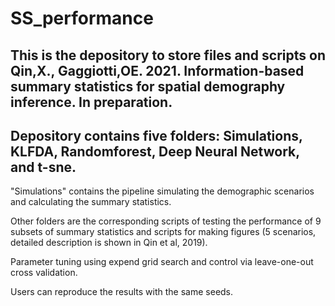 # SS_performance

## This is the depository to store files and scripts on Qin,X., Gaggiotti,OE. 2021. Information-based summary statistics for spatial demography inference. In preparation.

## Depository contains five folders: Simulations, KLFDA, Randomforest, Deep Neural Network, and t-sne. 
"Simulations" contains the pipeline simulating the demographic scenarios and calculating the summary statistics.

Other folders are the corresponding scripts of testing the performance of 9 subsets of summary statistics and scripts for making figures (5 scenarios, detailed description is shown in Qin et al, 2019).  

Parameter tuning using expend grid search and control via leave-one-out cross validation.

Users can reproduce the results with the same seeds.

